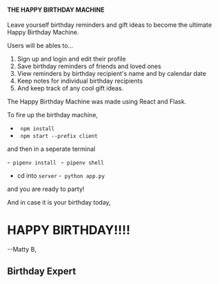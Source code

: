 <h4>THE HAPPY BIRTHDAY MACHINE</h4>
Leave yourself birthday reminders and gift ideas to become the ultimate Happy Birthday Machine.

Users will be ables to...
1. Sign up and login and edit their profile
2. Save birthday reminders of friends and loved ones
3. View reminders by birthday recipient's name and by calendar date
4. Keep notes for individual birthday recipients
5. And keep track of any cool gift ideas.



The Happy Birthday Machine was made using React and Flask.

To fire up the birthday machine, 

- <code> npm install </code>
- <code> npm start --prefix client </code>

and then in a seperate terminal

-<code> pipenv install </code>
-<code> pipenv shell </code>
- cd into <code>server</code>
-<code> python app.py </code>

and you are ready to party!


And in case it is your birthday today, 

# HAPPY BIRTHDAY!!!!


--Matty B, 
## Birthday Expert



